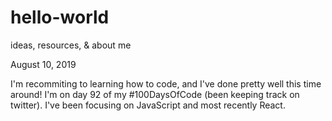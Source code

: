 # hello-world
ideas, resources, &amp; about me

August 10, 2019

I'm recommiting to learning how to code, and I've done pretty well this time around! I'm on day 92 of my #100DaysOfCode (been keeping track on twitter). I've been focusing on JavaScript and most recently React. 

